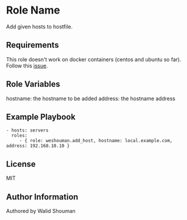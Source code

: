 Role Name
=========

Add given hosts to hostfile.

Requirements
------------

This role doesn't work on docker containers (centos and ubuntu so far). Follow this [issue](https://github.com/ansible/molecule/issues/2060).

Role Variables
--------------

hostname: the hostname to be added
address: the hostname address

Example Playbook
----------------

    - hosts: servers
      roles:
         - { role: weshouman.add_host, hostname: local.example.com, address: 192.168.10.10 }

License
-------

MIT

Author Information
------------------

Authored by Walid Shouman

